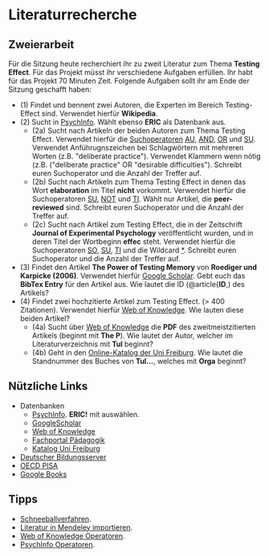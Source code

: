 # Literaturrecherche

## Zweierarbeit

Für die Sitzung heute recherchiert ihr zu zweit Literatur zum Thema **Testing Effect**. Für das Projekt müsst ihr verschiedene Aufgaben erfüllen. Ihr habt für das Projekt 70 Minuten Zeit. Folgende Aufgaben sollt ihr am Ende der Sitzung geschafft haben:

* (1) Findet und bennent zwei Autoren, die Experten im Bereich Testing-Effect sind. Verwendet hierfür **Wikipedia**. 
* (2) Sucht in [PsychInfo](http://rzblx10.uni-regensburg.de/dbinfo/dbliste.php?bib_id=ubfre&colors=7&ocolors=40&lett=f&gebiete=22). Wählt ebenso **ERIC** als Datenbank aus.
	* (2a) Sucht nach Artikeln der beiden Autoren zum Thema Testing Effect. Verwendet hierfür die [Suchoperatoren](http://support.ebsco.com/knowledge_base/detail.php?id=7042) [AU](http://support.ebsco.com/knowledge_base/detail.php?id=3198), [AND](http://support.ebsco.com/knowledge_base/detail.php?id=3883), [OR](http://support.ebsco.com/knowledge_base/detail.php?id=3883) und [SU](http://support.ebsco.com/knowledge_base/detail.php?id=3198). Verwendet Anführugnszeichen bei Schlagwörtern mit mehreren Worten (z.B. "deliberate practice"). Verwendet Klammern wenn nötig (z.B. ("deliberate practice" OR "desirable difficulties"). Schreibt euren Suchoperator und die Anzahl der Treffer auf.
	* (2b) Sucht nach Artikeln zum Thema Testing Effect in denen das Wort **elaboration** im Titel **nicht** vorkommt. Verwendet hierfür die Suchoperatoren [SU](http://support.ebsco.com/knowledge_base/detail.php?id=3198), [NOT](http://support.ebsco.com/knowledge_base/detail.php?id=3883) und [TI](http://support.ebsco.com/knowledge_base/detail.php?id=3198). Wählt nur Artikel, die **peer-reviewed** sind. Schreibt euren Suchoperator und die Anzahl der Treffer auf.
	* (2c) Sucht nach Artikel zum Testing Effect, die in der Zeitschrift **Journal of Experimental Psychology** veröffentlicht wurden, und in deren Titel der Wortbeginn **effec** steht. Verwendet hierfür die Suchoperatoren [SO](http://support.ebsco.com/knowledge_base/detail.php?id=3198), [SU](http://support.ebsco.com/knowledge_base/detail.php?id=3198), [TI](http://support.ebsco.com/knowledge_base/detail.php?id=3198) und die Wildcard [\*](http://support.ebsco.com/knowledge_base/detail.php?id=6513). Schreibt euren Suchoperator und die Anzahl der Treffer auf.
* (3) Findet den Artikel **The Power of Testing Memory** von **Roediger und Karpicke (2006)**. Verwendet hierfür [Google Scholar](https://scholar.google.de/). Gebt euch das **BibTex Entry** für den Artikel aus. Wie lautet die ID (@article{**ID**,) des Artikels?
* (4) Findet zwei hochzitierte Artikel zum Testing Effect. (> 400 Zitationen). Verwendet hierfür [Web of Knowledge](https://apps.webofknowledge.com). Wie lauten diese beiden Artikel?
	* (4a) Sucht über [Web of Knowledge](https://apps.webofknowledge.com) die **PDF** des zweitmeistzitierten Artikels (beginnt mit **The P**). Wie lautet der Autor, welcher im Literaturverzeichnis mit **Tul** beginnt?
	* (4b) Geht in den [Online-Katalog der Uni Freiburg](https://katalog.ub.uni-freiburg.de). Wie lautet die Standnummer des Buches von **Tul...**, welches mit **Orga** beginnt?


## Nützliche Links

* Datenbanken
	* [PsychInfo](http://rzblx10.uni-regensburg.de/dbinfo/dbliste.php?bib_id=ubfre&colors=7&ocolors=40&lett=f&gebiete=22). **ERIC!** mit auswählen.
	* [GoogleScholar](https://scholar.google.de/)
	* [Web of Knowledge](https://apps.webofknowledge.com/)
	* [Fachportal Pädagogik](http://www.fachportal-paedagogik.de/)
	* [Katalog Uni Freiburg](https://katalog.ub.uni-freiburg.de/opac/)
* [Deutscher Bildungsserver](http://www.bildungsserver.de/)
* [OECD PISA](https://www.oecd.org/pisa/home/)
* [Google Books](https://books.google.de/)

## Tipps

* [Schneeballverfahren](https://studi-lektor.de/tipps/literaturrecherche/schneeballsystem-literaturrecherche.html).
* [Literatur in Mendeley importieren](https://community.mendeley.com/guides/desktop/02-adding-documents).
* [Web of Knowledge Operatoren](http://images.webofknowledge.com/WOKRS57B4/help/WOS/hs_search_operators.html).
* [PsychInfo Operatoren](http://www.apa.org/science/about/psa/2013/10/using-psycinfo.aspx).